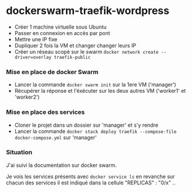 # dockerswarm-traefik-wordpress

- Créer 1 machine virtuelle sous Ubuntu
- Passer en connexion en accès par pont
- Mettre une IP fixe 
- Dupliquer 2 fois la VM et changer changer leurs IP
- Créer un réseau scopé sur le swarm `docker network create --driver=overlay traefik-public`

### Mise en place de docker Swarm

- Lancer la commande `docker swarm init` sur la 1ere VM ('manager')
- Récupérer la réponse et l'éxécuter sur les deux autres VM ('worker1' et 'worker2')

### Mise en place des services

- Cloner le projet dans un dossier sur 'manager' et s'y rendre
- Lancer la commande `docker stack deploy traefik --compose-file docker-compose.yml` sur 'manager'

### Situation

J'ai suivi la documentation sur docker swarm.

Je vois les services présents avec `docker service ls` en revanche sur chacun des services il est indiqué dans la cellule "REPLICAS" : "0/x" ..
